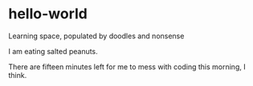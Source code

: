 # hello-world
Learning space, populated by doodles and nonsense

I am eating salted peanuts.

There are fifteen minutes left for me to mess with coding this morning, I think.
